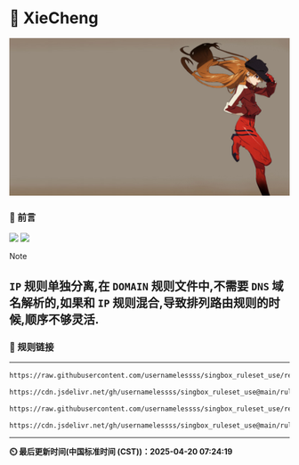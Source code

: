 
# 🧸 XieCheng
![](https://raw.githubusercontent.com/usernamelessss/picture-bed/main/images/202504042256831.jpg)
### 📣 前言
![](https://shields.io/badge/-移除重复规则-ff69b4) ![](https://shields.io/badge/-IP&nbsp;规则单独存放不与&nbsp;DOMAIN&nbsp;等混合-green)
> [!NOTE]
**`IP` 规则单独分离,在 `DOMAIN` 规则文件中,不需要 `DNS` 域名解析的,如果和 `IP` 规则混合,导致排列路由规则的时候,顺序不够灵活.**
---

###  🔗 规则链接
---

```url
https://raw.githubusercontent.com/usernamelessss/singbox_ruleset_use/refs/heads/main/rule/XieCheng/XieCheng_No_IP.json
```

```url
https://cdn.jsdelivr.net/gh/usernamelessss/singbox_ruleset_use@main/rule/XieCheng/XieCheng_No_IP.json
```

```url
https://raw.githubusercontent.com/usernamelessss/singbox_ruleset_use/refs/heads/main/rule/XieCheng/XieCheng_No_IP.srs
```

```url
https://cdn.jsdelivr.net/gh/usernamelessss/singbox_ruleset_use@main/rule/XieCheng/XieCheng_No_IP.srs
```

---
**⏲️ 最后更新时间(中国标准时间 (CST))：2025-04-20 07:24:19**